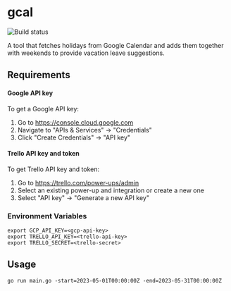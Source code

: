 # gcal
![Build status](https://github.com/jvmistica/gcal/workflows/gcal/badge.svg)

A tool that fetches holidays from Google Calendar and adds them together with weekends to provide vacation leave suggestions.


## Requirements
#### Google API key

To get a Google API key:
1. Go to https://console.cloud.google.com
2. Navigate to "APIs & Services" -> "Credentials"
3. Click "Create Credentials" -> "API key"


#### Trello API key and token

To get Trello API key and token:
1. Go to https://trello.com/power-ups/admin
2. Select an existing power-up and integration or create a new one
3. Select "API key" -> "Generate a new API key"

### Environment Variables
```
export GCP_API_KEY=<gcp-api-key>
export TRELLO_API_KEY=<trello-api-key>
export TRELLO_SECRET=<trello-secret>
```

## Usage
`go run main.go -start=2023-05-01T00:00:00Z -end=2023-05-31T00:00:00Z`
